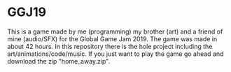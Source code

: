 # GGJ19
This is a game made by me (programming) my brother (art) and a friend of mine (audio/SFX) for the Global Game Jam 2019. The game was 
made in about 42 hours. In this repository there is the hole project including the art/animations/code/music. If you just want to play
the game go ahead and download the zip "home_away.zip".
